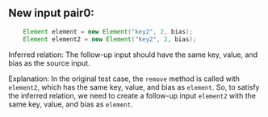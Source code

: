 ## New input pair0:
```java
    Element element = new Element("key2", 2, bias);
    Element element2 = new Element("key2", 2, bias);
```

Inferred relation: The follow-up input should have the same key, value, and bias as the source input.

Explanation: In the original test case, the `remove` method is called with `element2`, which has the same key, value, and bias as `element`. So, to satisfy the inferred relation, we need to create a follow-up input `element2` with the same key, value, and bias as `element`.